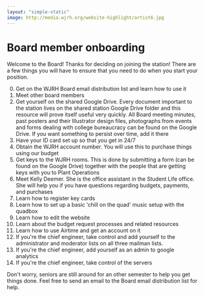 ```yaml
---
layout: "simple-static"
image: http://media.wjrh.org/website-highlight/artist6.jpg
---
```


# Board member onboarding

Welcome to the Board! Thanks for deciding on joining the station! There are a few things you will have to ensure that you need to do when you start your position.

0. Get on the WJRH Board email distribution list and learn how to use it
1. Meet other board members
2. Get yourself on the shared Google Drive. Every document important to the station lives on the shared station Google Drive folder and this resource will prove itself useful very quickly. All Board meeting minutes, past posters and their Illustrator design files, photographs from events and forms dealing with college bureaucracy can be found on the Google Drive. If you want something to persist over time, add it there
3. Have your ID card set up so that you get in 24/7
4. Obtain the WJRH account number. You will use this to purchase things using our budget
5. Get keys to the WJRH rooms. This is done by submitting a form (can be found on the Google Drive) together with the people that are getting keys with you to Plant Operations
6. Meet Kelly Deemer. She is the office assistant in the Student Life office. She will help you if you have questions regarding budgets, payments, and purchases
7. Learn how to register key cards
8. Learn how to set up a basic 'chill on the quad' music setup with the quadbox
9. Learn how to edit the website
10. Learn about the budget request processes and related resources
11. Learn how to use Airtime and get an account on it
12. If you're the chief engineer, take control and add yourself to the administrator and moderator lists on all three mailman lists.
13. If you're the chief engineer, add yourself as an admin to google analytics
14. If you're the chief engineer, take control of the servers

Don't worry, seniors are still around for an other semester to help you get things done. Feel free to send an email to the Board email distribution list for help.